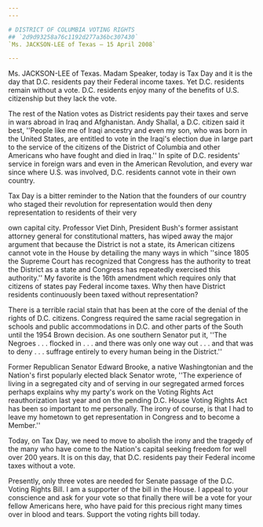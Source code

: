 ```yaml
---
---

# DISTRICT OF COLUMBIA VOTING RIGHTS
## `2d9d93258a76c1192d277a36bc307430`
`Ms. JACKSON-LEE of Texas — 15 April 2008`

---
```



Ms. JACKSON-LEE of Texas. Madam Speaker, today is Tax Day and it is 
the day that D.C. residents pay their Federal income taxes. Yet D.C. 
residents remain without a vote. D.C. residents enjoy many of the 
benefits of U.S. citizenship but they lack the vote.

The rest of the Nation votes as District residents pay their taxes 
and serve in wars abroad in Iraq and Afghanistan. Andy Shallal, a D.C. 
citizen said it best, ''People like me of Iraqi ancestry and even my 
son, who was born in the United States, are entitled to vote in the 
Iraqi's election due in large part to the service of the citizens of 
the District of Columbia and other Americans who have fought and died 
in Iraq.'' In spite of D.C. residents' service in foreign wars and even 
in the American Revolution, and every war since where U.S. was 
involved, D.C. residents cannot vote in their own country.

Tax Day is a bitter reminder to the Nation that the founders of our 
country who staged their revolution for representation would then deny 
representation to residents of their very


own capital city. Professor Viet Dinh, President Bush's former 
assistant attorney general for constitutional matters, has wiped away 
the major argument that because the District is not a state, its 
American citizens cannot vote in the House by detailing the many ways 
in which ''since 1805 the Supreme Court has recognized that Congress 
has the authority to treat the District as a state and Congress has 
repeatedly exercised this authority.'' My favorite is the 16th 
amendment which requires only that citizens of states pay Federal 
income taxes. Why then have District residents continuously been taxed 
without representation?

There is a terrible racial stain that has been at the core of the 
denial of the rights of D.C. citizens. Congress required the same 
racial segregation in schools and public accommodations in D.C. and 
other parts of the South until the 1954 Brown decision. As one southern 
Senator put it, ''The Negroes . . . flocked in . . . and there was only 
one way out . . . and that was to deny . . . suffrage entirely to every 
human being in the District.''

Former Republican Senator Edward Brooke, a native Washingtonian and 
the Nation's first popularly elected black Senator wrote, ''The 
experience of living in a segregated city and of serving in our 
segregated armed forces perhaps explains why my party's work on the 
Voting Rights Act reauthorization last year and on the pending D.C. 
House Voting Rights Act has been so important to me personally. The 
irony of course, is that I had to leave my hometown to get 
representation in Congress and to become a Member.''

Today, on Tax Day, we need to move to abolish the irony and the 
tragedy of the many who have come to the Nation's capital seeking 
freedom for well over 200 years. It is on this day, that D.C. residents 
pay their Federal income taxes without a vote.

Presently, only three votes are needed for Senate passage of the D.C. 
Voting Rights Bill. I am a supporter of the bill in the House. I appeal 
to your conscience and ask for your vote so that finally there will be 
a vote for your fellow Americans here, who have paid for this precious 
right many times over in blood and tears. Support the voting rights 
bill today.
